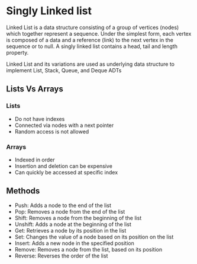 # Singly Linked list

Linked List is a data structure consisting of a group of vertices (nodes) which together represent a sequence. Under the simplest form, each vertex is composed of a data and a reference (link) to the next vertex in the sequence or to null. A singly linked list contains a head, tail and length property.

Linked List and its variations are used as underlying data structure to implement List, Stack, Queue, and Deque ADTs

## Lists Vs Arrays

### Lists
- Do not have indexes
- Connected via nodes with a next pointer
- Random access is not allowed

### Arrays
- Indexed in order
- Insertion and deletion can be expensive
- Can quickly be accessed at specific index

## Methods
- Push: Adds a node to the end of the list
- Pop: Removes a node from the end of the list
- Shift: Removes a node from the beginning of the list
- Unshift: Adds a node at the beginning of the list
- Get: Retrieves a node by its position in the list
- Set: Changes the value of a node based on its position on the list
- Insert: Adds a new node in the specified position
- Remove: Removes a node from the list, based on its position
- Reverse: Reverses the order of the list
